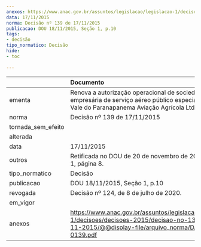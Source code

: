 ```yaml
---
anexos: https://www.anac.gov.br/assuntos/legislacao/legislacao-1/decisoes/decisoes-2015/decisao-no-139-de-17-11-2015/@@display-file/arquivo_norma/DA2015-0139.pdf
data: 17/11/2015
norma: Decisão nº 139 de 17/11/2015
publicacao: DOU 18/11/2015, Seção 1, p.10
tags:
- decisão
tipo_normatico: Decisão
hide: 
- toc 
 
---
```


|                    | Documento                                                                                                                                                 |
|:-------------------|:----------------------------------------------------------------------------------------------------------------------------------------------------------|
| ementa             | Renova a autorização operacional de sociedade empresária de serviço aéreo público especializado - Vale do Paranapanema Aviação Agrícola Ltda. - EPP.      |
| norma              | Decisão nº 139 de 17/11/2015                                                                                                                              |
| tornada_sem_efeito |                                                                                                                                                           |
| alterada           |                                                                                                                                                           |
| data               | 17/11/2015                                                                                                                                                |
| outros             | Retificada no DOU de 20 de novembro de 2015, Seção 1, página 8.                                                                                           |
| tipo_normatico     | Decisão                                                                                                                                                   |
| publicacao         | DOU 18/11/2015, Seção 1, p.10                                                                                                                             |
| revogada           | Decisão nº 124, de 8 de julho de 2020.                                                                                                                    |
| em_vigor           |                                                                                                                                                           |
| anexos             | https://www.anac.gov.br/assuntos/legislacao/legislacao-1/decisoes/decisoes-2015/decisao-no-139-de-17-11-2015/@@display-file/arquivo_norma/DA2015-0139.pdf |